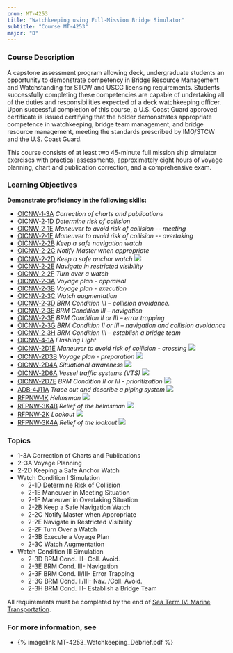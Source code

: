 ```yaml
---
cnum: MT-4253
title: "Watchkeeping using Full-Mission Bridge Simulator"
subtitle: "Course MT-4253"
major: "D"
---
```

### Course Description

A capstone assessment program allowing deck, undergraduate students an opportunity to demonstrate competency in Bridge Resource Management and Watchstanding for STCW and USCG licensing requirements. Students successfully completing these competencies are capable of undertaking all of the duties and responsibilities expected of a deck watchkeeping officer. Upon successful completion of this course, a U.S. Coast Guard approved certificate is issued certifying that the holder demonstrates appropriate competence in watchkeeping, bridge team management, and bridge resource management, meeting the standards prescribed by IMO/STCW and the U.S. Coast Guard.

This course consists of at least two 45-minute full mission ship simulator exercises with practical assessments, approximately eight hours of voyage planning, chart and publication correction, and a comprehensive exam.


### Learning Objectives


**Demonstrate proficiency in the following skills:**

* [OICNW‑1‑3A]( {{site.baseurl}}/assessments/Deck/OICNW-1-3A) *Correction of charts and publications*
* [OICNW‑2‑1D]( {{site.baseurl}}/assessments/Deck/OICNW-2-1D) *Determine risk of collision*
* [OICNW‑2‑1E]( {{site.baseurl}}/assessments/Deck/OICNW-2-1E) *Maneuver to avoid risk of collision -- meeting*
* [OICNW‑2‑1F]( {{site.baseurl}}/assessments/Deck/OICNW-2-1F) *Maneuver to avoid risk of collision -- overtaking*
* [OICNW‑2‑2B]( {{site.baseurl}}/assessments/Deck/OICNW-2-2B) *Keep a safe navigation watch*
* [OICNW‑2‑2C]( {{site.baseurl}}/assessments/Deck/OICNW-2-2C) *Notify Master when appropriate*
* [OICNW‑2‑2D]( {{site.baseurl}}/assessments/Deck/OICNW-2-2D) *Keep a safe anchor watch* ![]({{site.baseurl}}/assets/images/mod.jpg)
* [OICNW‑2‑2E]( {{site.baseurl}}/assessments/Deck/OICNW-2-2E) *Navigate in restricted visibility*
* [OICNW‑2‑2F]( {{site.baseurl}}/assessments/Deck/OICNW-2-2F) *Turn over a watch*
* [OICNW‑2‑3A]( {{site.baseurl}}/assessments/Deck/OICNW-2-3A) *Voyage plan - appraisal*
* [OICNW‑2‑3B]( {{site.baseurl}}/assessments/Deck/OICNW-2-3B) *Voyage plan - execution*
* [OICNW‑2‑3C]( {{site.baseurl}}/assessments/Deck/OICNW-2-3C) *Watch augmentation*
* [OICNW‑2‑3D]( {{site.baseurl}}/assessments/Deck/OICNW-2-3D) *BRM Condition III – collision avoidance.*
* [OICNW‑2‑3E]( {{site.baseurl}}/assessments/Deck/OICNW-2-3E) *BRM Condition III – navigation*
* [OICNW‑2‑3F]( {{site.baseurl}}/assessments/Deck/OICNW-2-3F) *BRM Condition II or III – error trapping*
* [OICNW‑2‑3G]( {{site.baseurl}}/assessments/Deck/OICNW-2-3G) *BRM Condition II or III – navigation and collision avoidance*
* [OICNW‑2‑3H]( {{site.baseurl}}/assessments/Deck/OICNW-2-3H) *BRM Condition III – establish a bridge team*
* [OICNW‑4‑1A]( {{site.baseurl}}/assessments/Deck/OICNW-4-1A) *Flashing Light*
* [OICNW‑2D1E]( {{site.baseurl}}/assessments/Deck/OICNW-2D1E) *Maneuver to avoid risk of collision - crossing* ![]({{site.baseurl}}/assets/images/new.jpg)
* [OICNW‑2D3B]( {{site.baseurl}}/assessments/Deck/OICNW-2D3B) *Voyage plan - preparation* ![]({{site.baseurl}}/assets/images/new.jpg)
* [OICNW‑2D4A]( {{site.baseurl}}/assessments/Deck/OICNW-2D4A) *Situational awareness* ![]({{site.baseurl}}/assets/images/new.jpg)
* [OICNW‑2D6A]( {{site.baseurl}}/assessments/Deck/OICNW-2D6A) *Vessel traffic systems (VTS)* ![]({{site.baseurl}}/assets/images/new.jpg)
* [OICNW‑2D7E]( {{site.baseurl}}/assessments/Deck/OICNW-2D7E) *BRM Condition II or III - prioritization* ![]({{site.baseurl}}/assets/images/new.jpg)
* [ADB‑4J11A]( {{site.baseurl}}/assessments/Deck/ADB-4J11A) *Trace out and describe a piping system* ![]({{site.baseurl}}/assets/images/new.jpg)
* [RFPNW‑1K]( {{site.baseurl}}/assessments/Deck/RFPNW-1K) *Helmsman* ![]({{site.baseurl}}/assets/images/new.jpg)
* [RFPNW‑3K4B]( {{site.baseurl}}/assessments/Deck/RFPNW-3K4B) *Relief of the helmsman* ![]({{site.baseurl}}/assets/images/new.jpg)
* [RFPNW‑2K]( {{site.baseurl}}/assessments/Deck/RFPNW-2K) *Lookout* ![]({{site.baseurl}}/assets/images/new.jpg)
* [RFPNW‑3K4A]( {{site.baseurl}}/assessments/Deck/RFPNW-3K4A) *Relief of the lookout* ![]({{site.baseurl}}/assets/images/new.jpg)

### Topics

* 1-3A Correction of Charts and Publications
* 2-3A Voyage Planning
* 2-2D Keeping a Safe Anchor Watch 
* Watch Condition I Simulation
	*  2-1D Determine Risk of Collision
	*  2-1E Maneuver in Meeting Situation
	*  2-1F Maneuver in Overtaking Situation
	*  2-2B Keep a Safe Navigation Watch
	*  2-2C Notify Master when Appropriate
	*  2-2E Navigate in Restricted Visibility
	*  2-2F Turn Over a Watch
	*  2-3B Execute a Voyage Plan
	*  2-3C Watch Augmentation
* Watch Condition III Simulation
	*  2-3D BRM Cond. III- Coll. Avoid.
	*  2-3E BRM Cond. III- Navigation
	*  2-3F BRM Cond. II/III- Error Trapping
	*  2-3G BRM Cond. II/III- Nav. /Coll. Avoid.
	*  2-3H BRM Cond. III- Establish a Bridge Team

All requirements must be completed by the end of [Sea Term IV: Marine Transportation](mt4371).

### For more information, see 

* {% imagelink MT-4253_Watchkeeping_Debrief.pdf %} 



